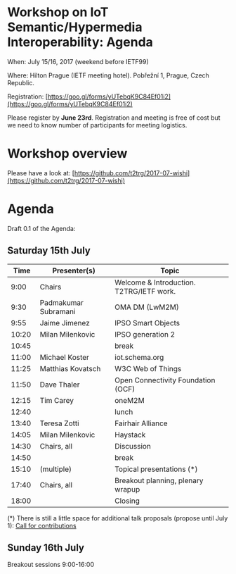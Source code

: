 # Workshop on IoT Semantic/Hypermedia Interoperability: Agenda

When: July 15/16, 2017 (weekend before IETF99)

Where: Hilton Prague (IETF meeting hotel). Pobřežní 1, Prague, Czech Republic.

Registration: [https://goo.gl/forms/yUTebqK9C84Ef01i2](https://goo.gl/forms/yUTebqK9C84Ef01i2)

Please register by **June 23rd**. Registration and meeting is free of cost but we need to know number of participants for meeting logistics.

# Workshop overview

Please have a look at: [https://github.com/t2trg/2017-07-wishi](https://github.com/t2trg/2017-07-wishi)



# Agenda

Draft 0.1 of the Agenda:

## Saturday 15th July

| Time  | Presenter(s)         | Topic                                   |
|-------|----------------------|-----------------------------------------|
| 9:00  | Chairs               | Welcome & Introduction. T2TRG/IETF work.
| 9:30  | Padmakumar Subramani | OMA DM (LwM2M)
| 9:55  | Jaime Jimenez        | IPSO Smart Objects
| 10:20 | Milan Milenkovic     | IPSO generation 2
| 10:45 |                      | break
| 11:00 | Michael Koster       | iot.schema.org
| 11:25 | Matthias Kovatsch    | W3C Web of Things
| 11:50 | Dave Thaler          | Open Connectivity Foundation (OCF)
| 12:15 | Tim Carey            | oneM2M
| 12:40	|                      | lunch
| 13:40 | Teresa Zotti         | Fairhair Alliance
| 14:05 | Milan Milenkovic     | Haystack
| 14:30 | Chairs, all          | Discussion
| 14:50 |                      | break
| 15:10 | (multiple)           | Topical presentations (*)
| 17:40 | Chairs, all          | Breakout planning, plenary wrapup
| 18:00	|                      | Closing

(*) There is still a little space for additional talk proposals
(propose until July 1): [Call for contributions][cfc]

[cfc]: https://github.com/t2trg/2017-07-wishi/blob/master/CALL-FOR-CONTRIBUTIONS.md

## Sunday 16th July

Breakout sessions 9:00-16:00
